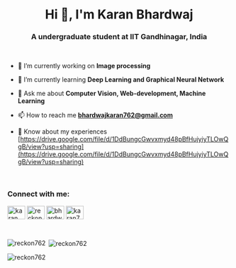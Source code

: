 <h1 align="center">Hi 👋, I'm Karan Bhardwaj</h1>
<h3 align="center">A undergraduate student at IIT Gandhinagar, India</h3>
<br>

- 🔭 I’m currently working on **Image processing**

- 🌱 I’m currently learning **Deep Learning and Graphical Neural Network**

- 💬 Ask me about **Computer Vision, Web-development, Machine Learning**

- 📫 How to reach me **bhardwajkaran762@gmail.com**

- 📄 Know about my experiences [https://drive.google.com/file/d/1DdBungcGwvxmyd48pBfHujyiyTLOwQgB/view?usp=sharing](https://drive.google.com/file/d/1DdBungcGwvxmyd48pBfHujyiyTLOwQgB/view?usp=sharing)
<br>

<h3 align="left">Connect with me:</h3>
<p align="left">
<a href="https://linkedin.com/in/karan bhardwaj" target="blank"><img align="center" src="https://raw.githubusercontent.com/rahuldkjain/github-profile-readme-generator/master/src/images/icons/Social/linked-in-alt.svg" alt="karan bhardwaj" height="30" width="40" /></a>
<a href="https://kaggle.com/reckon76" target="blank"><img align="center" src="https://raw.githubusercontent.com/rahuldkjain/github-profile-readme-generator/master/src/images/icons/Social/kaggle.svg" alt="reckon76" height="30" width="40" /></a>
<a href="https://www.hackerrank.com/bhardwajkaran762" target="blank"><img align="center" src="https://raw.githubusercontent.com/rahuldkjain/github-profile-readme-generator/master/src/images/icons/Social/hackerrank.svg" alt="bhardwajkaran762" height="30" width="40" /></a>
<a href="https://www.leetcode.com/karan76" target="blank"><img align="center" src="https://raw.githubusercontent.com/rahuldkjain/github-profile-readme-generator/master/src/images/icons/Social/leet-code.svg" alt="karan76" height="30" width="40" /></a>
</p>
<br>

<div>
  <p><img align="left" src="https://github-readme-stats.vercel.app/api/top-langs?username=reckon762&show_icons=true&locale=en&layout=full&theme=tokyonight" alt="reckon762" /></p>
  <p>&nbsp;<img align="center" src="https://github-readme-stats.vercel.app/api?username=reckon762&show_icons=true&locale=en&theme=tokyonight" alt="reckon762" /></p>
  <p><img align="center" src="https://github-readme-streak-stats.herokuapp.com/?user=reckon762&theme=tokyonight" alt="reckon762" /></p>
</div>


